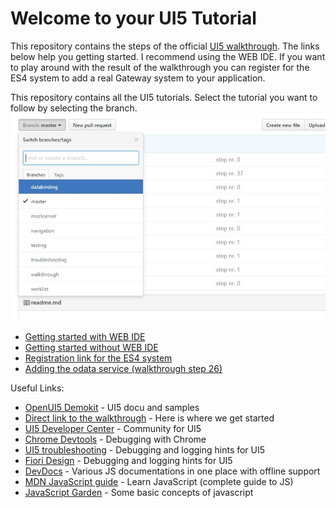 # Welcome to your UI5 Tutorial

This repository contains the steps of the official [UI5 walkthrough](https://openui5.hana.ondemand.com/#docs/guide/3da5f4be63264db99f2e5b04c5e853db.html).
The links below help you getting started. I recommend using the WEB IDE. If you want to play around with the result of the walkthrough you can register for the ES4 system to add a real Gateway system to your application.

This repository contains all the UI5 tutorials.
Select the tutorial you want to follow by selecting the branch.
![Select your branch](docs/ChooseBranch.JPG)

* [Getting started with WEB IDE](docs/WebIDE.md)
* [Getting started without WEB IDE](docs/Grunt.md)
* [Registration link for the ES4 system](https://register.sapdevcenter.com/SUPSignForms/)
* [Adding the odata service (walkthrough step 26)](docs/step26.md)

Useful Links:
 * [OpenUI5 Demokit](https://openui5.hana.ondemand.com/) - UI5 docu and samples
 * [Direct link to the walkthrough](https://openui5.hana.ondemand.com/#docs/guide/3da5f4be63264db99f2e5b04c5e853db.html) - Here is where we get started
 * [UI5 Developer Center](http://scn.sap.com/community/developer-center/front-end) - Community for UI5
 * [Chrome Devtools](https://developers.google.com/web/tools/chrome-devtools/) - Debugging with Chrome
 * [UI5 troubleshooting](https://openui5.hana.ondemand.com/#/topic/615d9e4aaa34447fbd4aa5f19dfde9b8) - Debugging and logging hints for UI5
 * [Fiori Design](https://experience.sap.com/fiori-design-web/) - Debugging and logging hints for UI5
 * [DevDocs](http://devdocs.io/) - Various JS documentations in one place with offline support
 * [MDN JavaScript guide](https://developer.mozilla.org/de/docs/Web/JavaScript) - Learn JavaScript (complete guide to JS)
 * [JavaScript Garden](http://bonsaiden.github.io/JavaScript-Garden/) - Some basic concepts of javascript




